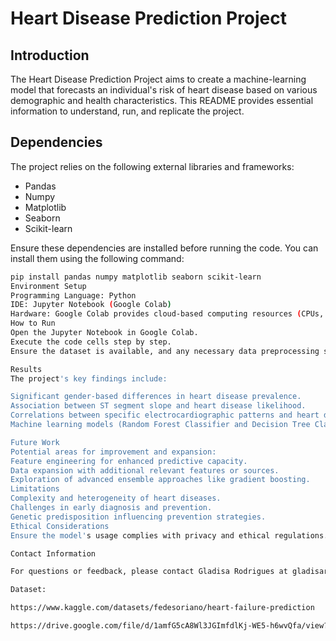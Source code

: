 # Heart Disease Prediction Project

## Introduction

The Heart Disease Prediction Project aims to create a machine-learning model that forecasts an individual's risk of heart disease based on various demographic and health characteristics. This README provides essential information to understand, run, and replicate the project.

## Dependencies

The project relies on the following external libraries and frameworks:

- Pandas
- Numpy
- Matplotlib
- Seaborn
- Scikit-learn

Ensure these dependencies are installed before running the code. You can install them using the following command:

```bash
pip install pandas numpy matplotlib seaborn scikit-learn
Environment Setup
Programming Language: Python
IDE: Jupyter Notebook (Google Colab)
Hardware: Google Colab provides cloud-based computing resources (CPUs, GPUs, TPUs).
How to Run
Open the Jupyter Notebook in Google Colab.
Execute the code cells step by step.
Ensure the dataset is available, and any necessary data preprocessing steps are performed as mentioned in the code.

Results
The project's key findings include:

Significant gender-based differences in heart disease prevalence.
Association between ST segment slope and heart disease likelihood.
Correlations between specific electrocardiographic patterns and heart disease risk.
Machine learning models (Random Forest Classifier and Decision Tree Classifier) were employed, with accuracy as a primary evaluation metric.

Future Work
Potential areas for improvement and expansion:
Feature engineering for enhanced predictive capacity.
Data expansion with additional relevant features or sources.
Exploration of advanced ensemble approaches like gradient boosting.
Limitations
Complexity and heterogeneity of heart diseases.
Challenges in early diagnosis and prevention.
Genetic predisposition influencing prevention strategies.
Ethical Considerations
Ensure the model's usage complies with privacy and ethical regulations.

Contact Information

For questions or feedback, please contact Gladisa Rodrigues at gladisarodrigues@gmail.com

Dataset:

https://www.kaggle.com/datasets/fedesoriano/heart-failure-prediction

https://drive.google.com/file/d/1amfG5cA8Wl3JGImfdlKj-WE5-h6wvQfa/view?usp=sharing
